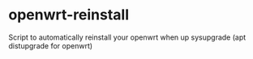 # openwrt-reinstall
Script to automatically reinstall your openwrt when up sysupgrade (apt distupgrade for openwrt)
